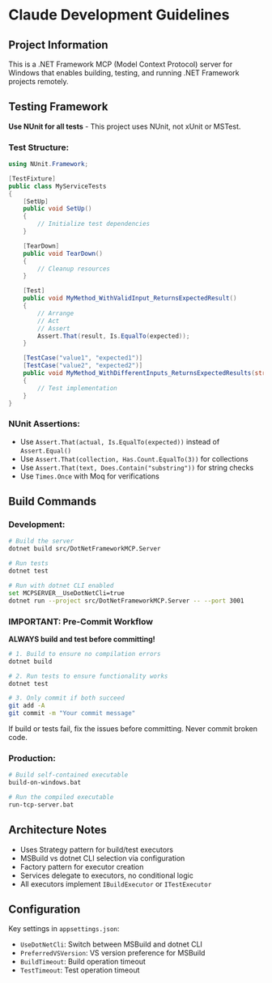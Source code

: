 # Claude Development Guidelines

## Project Information

This is a .NET Framework MCP (Model Context Protocol) server for Windows that enables building, testing, and running .NET Framework projects remotely.

## Testing Framework

**Use NUnit for all tests** - This project uses NUnit, not xUnit or MSTest.

### Test Structure:
```csharp
using NUnit.Framework;

[TestFixture]
public class MyServiceTests
{
    [SetUp]
    public void SetUp()
    {
        // Initialize test dependencies
    }

    [TearDown] 
    public void TearDown()
    {
        // Cleanup resources
    }

    [Test]
    public void MyMethod_WithValidInput_ReturnsExpectedResult()
    {
        // Arrange
        // Act
        // Assert
        Assert.That(result, Is.EqualTo(expected));
    }

    [TestCase("value1", "expected1")]
    [TestCase("value2", "expected2")]
    public void MyMethod_WithDifferentInputs_ReturnsExpectedResults(string input, string expected)
    {
        // Test implementation
    }
}
```

### NUnit Assertions:
- Use `Assert.That(actual, Is.EqualTo(expected))` instead of `Assert.Equal()`
- Use `Assert.That(collection, Has.Count.EqualTo(3))` for collections
- Use `Assert.That(text, Does.Contain("substring"))` for string checks
- Use `Times.Once` with Moq for verifications

## Build Commands

### Development:
```bash
# Build the server
dotnet build src/DotNetFrameworkMCP.Server

# Run tests
dotnet test

# Run with dotnet CLI enabled
set MCPSERVER__UseDotNetCli=true
dotnet run --project src/DotNetFrameworkMCP.Server -- --port 3001
```

### IMPORTANT: Pre-Commit Workflow
**ALWAYS build and test before committing!**

```bash
# 1. Build to ensure no compilation errors
dotnet build

# 2. Run tests to ensure functionality works
dotnet test

# 3. Only commit if both succeed
git add -A
git commit -m "Your commit message"
```

If build or tests fail, fix the issues before committing. Never commit broken code.

### Production:
```bash
# Build self-contained executable
build-on-windows.bat

# Run the compiled executable
run-tcp-server.bat
```

## Architecture Notes

- Uses Strategy pattern for build/test executors
- MSBuild vs dotnet CLI selection via configuration
- Factory pattern for executor creation
- Services delegate to executors, no conditional logic
- All executors implement `IBuildExecutor` or `ITestExecutor`

## Configuration

Key settings in `appsettings.json`:
- `UseDotNetCli`: Switch between MSBuild and dotnet CLI
- `PreferredVSVersion`: VS version preference for MSBuild
- `BuildTimeout`: Build operation timeout
- `TestTimeout`: Test operation timeout